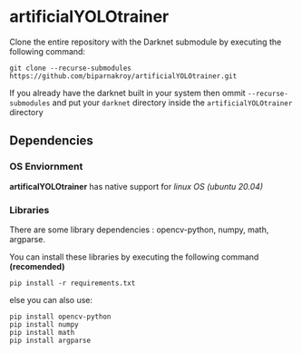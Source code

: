 # artificialYOLOtrainer

Clone the entire repository with the Darknet submodule by executing the following command:

``` 
git clone --recurse-submodules https://github.com/biparnakroy/artificialYOLOtrainer.git
```

If you already have the darknet built in your system then ommit ```--recurse-submodules```  and put your ```darknet```  directory inside the ```artificialYOLOtrainer``` directory

## Dependencies

### OS Enviornment

**artificalYOLOtrainer** has native support for *linux OS (ubuntu 20.04)* 

### Libraries

There are some library dependencies : opencv-python, numpy, math, argparse. 

You can install these libraries by executing the following command **(recomended)**

```
pip install -r requirements.txt
```
else you can also use:
```
pip install opencv-python
pip install numpy
pip install math
pip install argparse
```
